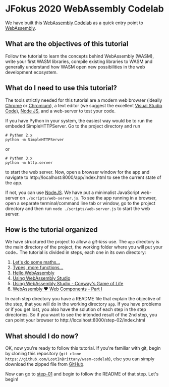 # JFokus 2020 WebAssembly Codelab

We have built this [WebAssembly Codelab](https://github.com/LostInBrittany/wasm-codelab) as a quick entry point to [WebAssembly](https://webassembly.org/). 


## What are the objectives of this tutorial

Follow the tutorial to learn the concepts behind WebAssembly (WASM), write your first WASM libraries, compile existing libraries to WASM and generally understand how WASM open new possibilities in the web development ecosystem.


## What do I need to use this tutorial?

The tools strictly needed for this tutorial are a modern web browser (ideally [Chrome](https://www.google.com/chrome/) or [Chromium](https://www.chromium.org/)), a text editor (we suggest the excellent [Visual Studio Code](https://code.visualstudio.com/)), [Node JS](https://nodejs.org), and a web-server to test your code.

If you have Python in your system, the easiest way would be to run the embeded SimpleHTTPServer. Go to the project directory and run

```
# Python 2.x
python -m SimpleHTTPServer
```

or 

```
# Python 3.x
python -m http.server
```

to start the web server. Now, open a browser window for the app and navigate to http://localhost:8000/app/index.html to see the current state of the app.

If not, you can use [NodeJS](http://nodejs.org). We have put a minimalist JavaScript web-server on `./scripts/web-server.js`. To see the app running in a browser, open a separate terminal/command line tab or window, go to the project directory and then run `node ./scripts/web-server.js` to start the web server. 


## How is the tutorial organized 

We have structured the project to allow a *git-less* use. The `app` directory is the main directory of the project, the working folder where you will put your code.. The tutorial is divided in steps, each one in its own directory:

1. [Let's do some maths...](./step-01/)
1. [Types, more functions...](./step-02/)
1. [Hello WebAssembly](./step-03/)
1. [Using WebAssembly Studio](./step-04/)
1. [Using WebAssembly Studio - Conway's Game of Life](./step-05/)
1. [WebAssembly ❤️ Web Components - Part I](./step-06/)

In each step directory you have a README file that explain the objective of the step, that you will do in the working directory `app`. If you have problems or if you get lost, you also have the solution of each step in the step directories. So if you want to see the intended result of  the 2nd step, you can point your browser to http://localhost:8000/step-02/index.html


## What should I do now?  

OK, now you're ready to follow this tutorial. If you're familiar with git, begin by cloning this repository (`git clone https://github.com/LostInBrittany/wasm-codelab`), else you can simply download the zipped file from [GitHub](https://github.com/LostInBrittany/wasm-codelab/archive/master.zip).

Now can go to [step-01](./step-01) and begin to follow the README of that step. Let's begin!